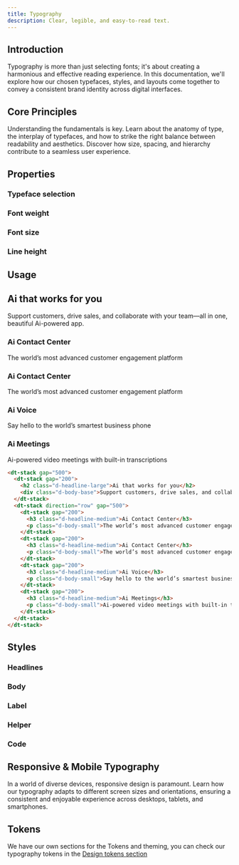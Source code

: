 ```yaml
---
title: Typography
description: Clear, legible, and easy-to-read text.
---
```


## Introduction

Typography is more than just selecting fonts; it's about creating a harmonious and effective reading experience. In this documentation, we'll explore how our chosen typefaces, styles, and layouts come together to convey a consistent brand identity across digital interfaces.

## Core Principles

Understanding the fundamentals is key. Learn about the anatomy of type, the interplay of typefaces, and how to strike the right balance between readability and aesthetics. Discover how size, spacing, and hierarchy contribute to a seamless user experience.

## Properties

### Typeface selection

<dt-stack direction="row" gap="500">
<svg-loader name="roboto" />
<svg-loader name="appleSF" />
<svg-loader name="windows" />
<svg-loader name="linux" />
</dt-stack>

### Font weight

<dt-stack direction="row" gap="500">
<svg-loader name="light" />
<svg-loader name="regular" />
<svg-loader name="medium" />
<svg-loader name="bold" />
</dt-stack>

### Font size

<dt-stack direction="row" gap="500">
<svg-loader name="d-fs-100" />
<svg-loader name="d-fs-200" />
<svg-loader name="d-fs-300" />
<svg-loader name="d-fs-400" />
<svg-loader name="d-fs-500" />
</dt-stack>

### Line height

<dt-stack direction="column" gap="500">
<dt-stack direction="row" gap="500">
<svg-loader name="d-lh-100" />
<svg-loader name="d-lh-200" />
<svg-loader name="d-lh-300" />
</dt-stack>
<dt-stack direction="row" gap="500">
<svg-loader name="d-lh-400" />
<svg-loader name="d-lh-500" />
<svg-loader name="d-lh-600" />
</dt-stack>
</dt-stack>

## Usage

<code-well-header class="d-pb32">
  <div class="d-w100p">
    <dt-stack gap="500">
      <dt-stack gap="200">
        <h2 class="d-headline-large">Ai that works for you</h2>
        <div class="d-body-base">Support customers, drive sales, and collaborate with your team—all in one, beautiful Ai-powered app.</div>
      </dt-stack>
      <dt-stack direction="row" gap="500">
        <dt-stack gap="200">
          <h3 class="d-headline-medium">Ai Contact Center</h3>
          <p class="d-body-small">The world’s most advanced customer engagement platform</p>
        </dt-stack>
        <dt-stack gap="200">
          <h3 class="d-headline-medium">Ai Contact Center</h3>
          <p class="d-body-small">The world’s most advanced customer engagement platform</p>
        </dt-stack>
        <dt-stack gap="200">
          <h3 class="d-headline-medium">Ai Voice</h3>
          <p class="d-body-small">Say hello to the world’s smartest business phone</p>
        </dt-stack>
        <dt-stack gap="200">
          <h3 class="d-headline-medium">Ai Meetings</h3>
          <p class="d-body-small">Ai-powered video meetings with built-in transcriptions</p>
        </dt-stack>
      </dt-stack>
    </dt-stack>
  </div>
</code-well-header>

```html
<dt-stack gap="500">
  <dt-stack gap="200">
    <h2 class="d-headline-large">Ai that works for you</h2>
    <div class="d-body-base">Support customers, drive sales, and collaborate with your team—all in one, beautiful Ai-powered app.</div>
  </dt-stack>
  <dt-stack direction="row" gap="500">
    <dt-stack gap="200">
      <h3 class="d-headline-medium">Ai Contact Center</h3>
      <p class="d-body-small">The world’s most advanced customer engagement platform</p>
    </dt-stack>
    <dt-stack gap="200">
      <h3 class="d-headline-medium">Ai Contact Center</h3>
      <p class="d-body-small">The world’s most advanced customer engagement platform</p>
    </dt-stack>
    <dt-stack gap="200">
      <h3 class="d-headline-medium">Ai Voice</h3>
      <p class="d-body-small">Say hello to the world’s smartest business phone system</p>
    </dt-stack>
    <dt-stack gap="200">
      <h3 class="d-headline-medium">Ai Meetings</h3>
      <p class="d-body-small">Ai-powered video meetings with built-in transcriptions</p>
    </dt-stack>
  </dt-stack>
</dt-stack>
```

## Styles

### Headlines

<code-well-header class="d-d-flex d-jc-center d-fd-column d-p24 d-bgc-secondary d-w100p d-hmn102" custom>
  <div class="d-d-grid d-gg16 d-ai-center" style="grid-template-columns: 25rem 1fr">
    <template v-for="{ var: varName } in typographyStylesHeadlines">
      <div>
        <span class="d-code-small d-fc-purple-400">{{ varName }}</span>
        <copy-button :text="varName" aria-label="copy class" class="d-d-inline" />
      </div>
      <div><p :class="varName">{{ example }}</p></div>
    </template>
  </div>
</code-well-header>

### Body

<code-well-header class="d-d-flex d-jc-center d-fd-column d-p24 d-bgc-secondary d-w100p d-hmn102" custom>
  <div class="d-d-grid d-gg16 d-ai-center" style="grid-template-columns: 25rem 1fr">
    <template v-for="{ var: varName } in typographyStylesBody">
      <div>
        <span class="d-code-small d-fc-purple-400">{{ varName }}</span>
        <copy-button :text="varName" aria-label="copy class" class="d-d-inline" />
      </div>
      <div><p :class="varName">{{ example }}</p></div>
    </template>
  </div>
</code-well-header>

### Label

<code-well-header class="d-d-flex d-jc-center d-fd-column d-p24 d-bgc-secondary d-w100p d-hmn102" custom>
  <div class="d-d-grid d-gg16 d-ai-center" style="grid-template-columns: 25rem 1fr">
    <template v-for="{ var: varName } in typographyStylesLabel">
      <div>
        <span class="d-code-small d-fc-purple-400">{{ varName }}</span>
        <copy-button :text="varName" aria-label="copy class" class="d-d-inline" />
      </div>
      <div><p :class="varName">{{ example }}</p></div>
    </template>
  </div>
</code-well-header>

### Helper

<code-well-header class="d-d-flex d-jc-center d-fd-column d-p24 d-bgc-secondary d-w100p d-hmn102" custom>
  <div class="d-d-grid d-gg16 d-ai-center" style="grid-template-columns: 25rem 1fr">
    <template v-for="{ var: varName } in typographyStylesHelper">
      <div>
        <span class="d-code-small d-fc-purple-400">{{ varName }}</span>
        <copy-button :text="varName" aria-label="copy class" class="d-d-inline" />
      </div>
      <div><p :class="varName">{{ example }}</p></div>
    </template>
  </div>
</code-well-header>

### Code

<code-well-header class="d-d-flex d-jc-center d-fd-column d-p24 d-bgc-secondary d-w100p d-hmn102" custom>
  <div class="d-d-grid d-gg16 d-ai-center" style="grid-template-columns: 25rem 1fr">
    <template v-for="{ var: varName } in typographyStylesCode">
      <div>
        <span class="d-code-small d-fc-purple-400">{{ varName }}</span>
        <copy-button :text="varName" aria-label="copy class" class="d-d-inline" />
      </div>
      <div><p :class="varName">{{ example }}</p></div>
    </template>
  </div>
</code-well-header>

## Responsive & Mobile Typography

In a world of diverse devices, responsive design is paramount. Learn how our typography adapts to different screen sizes and orientations, ensuring a consistent and enjoyable experience across desktops, tablets, and smartphones.

## Tokens

We have our own sections for the Tokens and theming, you can check our typography tokens in the [Design tokens section](tokens.md)

<script setup>
import { typographyStyles, fontSize, lineHeight } from '@data/type.json';
import CopyButton from '@baseComponents/CopyButton.vue';
import SvgLoader from '@baseComponents/SvgLoader.vue';

const typographyStylesHeadlines = typographyStyles.filter(type => type.var.startsWith("d-headline"));
const typographyStylesBody = typographyStyles.filter(type => type.var.startsWith("d-body"));
const typographyStylesLabel = typographyStyles.filter(type => type.var.startsWith("d-label"));
const typographyStylesHelper = typographyStyles.filter(type => type.var.startsWith("d-helper"));
const typographyStylesCode = typographyStyles.filter(type => type.var.startsWith("d-code"));

const example = "The quick brown fox jumps over the lazy dog."

const fontSizeValues = fontSize.product.reduce((accum, curr) => {
  accum.push(`d-fs-${curr.stop}`);
  return accum;
}, []);
fontSizeValues.push('d-headline36', 'd-headline48', 'd-headline54');

const lineHeightValues = lineHeight.reduce((accum, curr) => {
  if (curr.class.startsWith('-') && !curr.class.endsWith('unset')) {
    accum.push(`d-lh${curr.class}`);
  }
  return accum;
}, []);

const exampleAi = "Ai that works for you."

</script>
